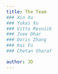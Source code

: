 ```yaml
---
title: The Team
### Xin Xu 
### Yukai Xu
### Vitto Resnick
### Juee Dhar
### Doris Zhang
### Kai Fu
### Chetan Sharaf

author: JD
---
```


